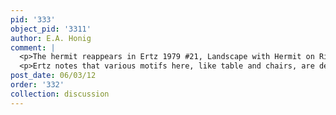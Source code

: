 ```yaml
---
pid: '333'
object_pid: '3311'
author: E.A. Honig
comment: |
  <p>The hermit reappears in Ertz 1979 #21, Landscape with Hermit on Right. That is, however, a work that Honig considers a doubtful attribution. Copy in Prague, National Gallery, Inv. $DO 5082 (copper, 26 x 35.3).</p>
  <p>Ertz notes that various motifs here, like table and chairs, are derived from a drawing by Cornelis van Dalem in the Staedel, Frankfurt, Inv. #763. Question is how Jan could have known that.</p>
post_date: 06/03/12
order: '332'
collection: discussion
---
```

